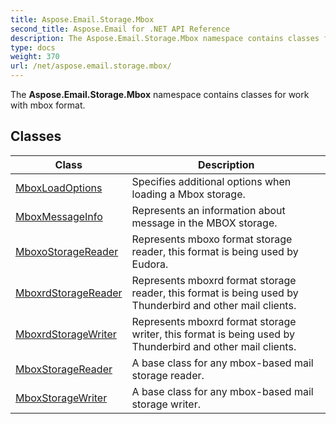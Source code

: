 ```yaml
---
title: Aspose.Email.Storage.Mbox
second_title: Aspose.Email for .NET API Reference
description: The Aspose.Email.Storage.Mbox namespace contains classes for work with mbox format
type: docs
weight: 370
url: /net/aspose.email.storage.mbox/
---
```

The **Aspose.Email.Storage.Mbox** namespace contains classes for work with mbox format.

## Classes

| Class | Description |
| --- | --- |
| [MboxLoadOptions](./mboxloadoptions/) | Specifies additional options when loading a Mbox storage. |
| [MboxMessageInfo](./mboxmessageinfo/) | Represents an information about message in the MBOX storage. |
| [MboxoStorageReader](./mboxostoragereader/) | Represents mboxo format storage reader, this format is being used by Eudora. |
| [MboxrdStorageReader](./mboxrdstoragereader/) | Represents mboxrd format storage reader, this format is being used by Thunderbird and other mail clients. |
| [MboxrdStorageWriter](./mboxrdstoragewriter/) | Represents mboxrd format storage writer, this format is being used by Thunderbird and other mail clients. |
| [MboxStorageReader](./mboxstoragereader/) | A base class for any mbox-based mail storage reader. |
| [MboxStorageWriter](./mboxstoragewriter/) | A base class for any mbox-based mail storage writer. |


